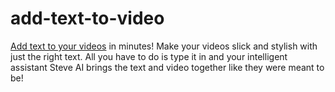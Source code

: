 # add-text-to-video
<a href="https://www.steve.ai/add-text-to-video">Add text to your videos</a> in minutes! Make your videos slick and stylish with just the right text. All you have to do is type it in and your intelligent assistant Steve AI brings the text and video together like they were meant to be!
